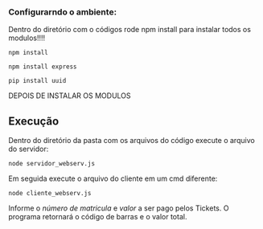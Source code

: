 

### Configurarndo o ambiente:

Dentro do diretório com o códigos rode npm install para instalar todos os modulos!!!!

```
npm install 

npm install express

pip install uuid

```


DEPOIS DE INSTALAR OS MODULOS 


## Execução

Dentro do diretório da pasta com os arquivos do código execute o arquivo do servidor:

```
node servidor_webserv.js
```

Em seguida execute o arquivo do cliente em um cmd diferente:

```
node cliente_webserv.js
```

Informe o _número de matricula_ e _valor_ a ser pago pelos Tickets. O programa retornará o código de barras e o valor total.


